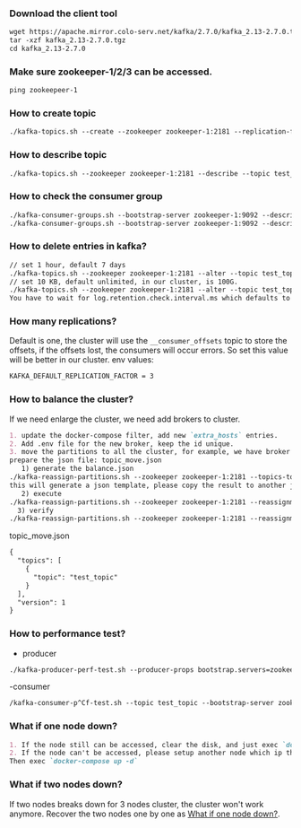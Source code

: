 ### Download the client tool
```markdown
wget https://apache.mirror.colo-serv.net/kafka/2.7.0/kafka_2.13-2.7.0.tgz
tar -xzf kafka_2.13-2.7.0.tgz
cd kafka_2.13-2.7.0
```
### Make sure zookeeper-1/2/3 can be accessed.
```markdown
ping zookeepeer-1
```
### How to create topic
```markdown
./kafka-topics.sh --create --zookeeper zookeeper-1:2181 --replication-factor 3 --partitions 3 --topic test_topic
```
### How to describe topic
```markdown
./kafka-topics.sh --zookeeper zookeeper-1:2181 --describe --topic test_topic
```
### How to check the consumer group
```markdown
./kafka-consumer-groups.sh --bootstrap-server zookeeper-1:9092 --describe --group test_group
./kafka-consumer-groups.sh --bootstrap-server zookeeper-1:9092 --describe --group test_group --members
```
### How to delete entries in kafka?
```markdown
// set 1 hour, default 7 days
./kafka-topics.sh --zookeeper zookeeper-1:2181 --alter --topic test_topic --config retention.ms=3600000
// set 10 KB, default unlimited, in our cluster, is 100G.
./kafka-topics.sh --zookeeper zookeeper-1:2181 --alter --topic test_topic --config retention.bytes=10240
You have to wait for log.retention.check.interval.ms which defaults to 5 minutes
```
### How many replications?
Default is one, the cluster will use the `__consumer_offsets` topic to store the offsets, if the offsets lost, the consumers will occur errors.
So set this value will be better in our cluster.
env values:
```markdown
KAFKA_DEFAULT_REPLICATION_FACTOR = 3
```
### How to balance the cluster?
If we need enlarge the cluster, we need add brokers to cluster.
```markdown
1. update the docker-compose filter, add new `extra_hosts` entries.
2. Add .env file for the new broker, keep the id unique.
3. move the partitions to all the cluster, for example, we have broker 1,2,3 right now, we add broker 4, 5.
prepare the json file: topic_move.json
   1) generate the balance.json
./kafka-reassign-partitions.sh --zookeeper zookeeper-1:2181 --topics-to-move-json-file topic_move.json --broker-list "1,2,3,4,5" --generate
this will generate a json template, please copy the result to another json file, named balance.json.
   2) execute
./kafka-reassign-partitions.sh --zookeeper zookeeper-1:2181 --reassignment-json-file  balance.json --execute
  3) verify 
./kafka-reassign-partitions.sh --zookeeper zookeeper-1:2181 --reassignment-json-file  balance.json --verify
```
topic_move.json
```markdown
{
  "topics": [
    {
      "topic": "test_topic"
    }
  ],
  "version": 1
}
```
### How to performance test?
- producer
```markdown
./kafka-producer-perf-test.sh --producer-props bootstrap.servers=zookeeper-1:9092,zookeeper-2:9092,zookeeper-3:9092  --num-records 3000000  --topic test_topic --throughput 20000 --payload-file sandbox.2021-03-03.log
```
-consumer
```markdown
/kafka-consumer-p^Cf-test.sh --topic test_topic --bootstrap-server zookeeper-1:9092 --messages 1000000
```
### What if one node down?
```markdown
1. If the node still can be accessed, clear the disk, and just exec `docker-compose start`
2. If the node can't be accessed, please setup another node which ip the same as the failure one, and prepare the `.env` and `docker-compose` file the same as the failure one too.
Then exec `docker-compose up -d`
```
### What if two nodes down?
If two nodes breaks down for 3 nodes  cluster, the cluster won't work anymore.
Recover the two nodes one by one as [What if one node down?](#What-if-one-node-down?).
